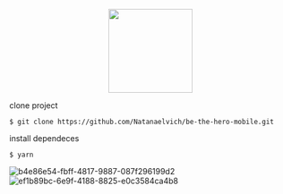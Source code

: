 <p align='center'>
  <img height='150' src='https://user-images.githubusercontent.com/52014318/77575234-05dfab80-6eb2-11ea-8a79-61b5fb0bc943.png' />
  </p>




clone project

`$ git clone https://github.com/Natanaelvich/be-the-hero-mobile.git`

install dependeces

`$ yarn`

![b4e86e54-fbff-4817-9887-087f296199d2](https://user-images.githubusercontent.com/52014318/77859017-52dabf00-71dd-11ea-8a31-1290b92c6d3d.jpg)
![ef1b89bc-6e9f-4188-8825-e0c3584ca4b8](https://user-images.githubusercontent.com/52014318/77859020-540bec00-71dd-11ea-8655-75716d343bed.jpg)

